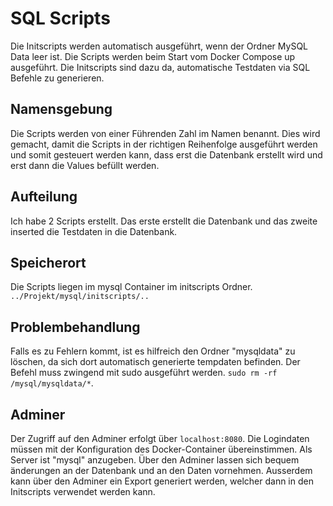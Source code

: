 # SQL Scripts

Die Initscripts werden automatisch ausgeführt, wenn der Ordner MySQL Data leer ist. Die Scripts werden beim Start vom Docker Compose up ausgeführt.
Die Initscripts sind dazu da, automatische Testdaten via SQL Befehle zu generieren.

## Namensgebung

Die Scripts werden von einer Führenden Zahl im Namen benannt. Dies wird gemacht, damit die Scripts in der richtigen Reihenfolge ausgeführt werden und somit gesteuert werden kann, dass erst die Datenbank erstellt wird und erst dann die Values befüllt werden.

## Aufteilung

Ich habe 2 Scripts erstellt. Das erste erstellt die Datenbank und das zweite inserted die Testdaten in die Datenbank.

## Speicherort

Die Scripts liegen im mysql Container im initscripts Ordner. `../Projekt/mysql/initscripts/..`

## Problembehandlung

Falls es zu Fehlern kommt, ist es hilfreich den Ordner "mysqldata" zu löschen, da sich dort automatisch generierte tempdaten befinden.
Der Befehl muss zwingend mit sudo ausgeführt werden. `sudo rm -rf /mysql/mysqldata/*`.

## Adminer

Der Zugriff auf den Adminer erfolgt über `localhost:8080`. Die Logindaten müssen mit der Konfiguration des Docker-Container übereinstimmen. Als Server ist "mysql" anzugeben. Über den Adminer lassen sich bequem änderungen an der Datenbank und an den Daten vornehmen. Ausserdem kann über den Adminer ein Export generiert werden, welcher dann in den Initscripts verwendet werden kann.
